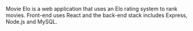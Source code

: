 Movie Elo is a web application that uses an Elo rating system to rank movies. Front-end uses React and the back-end stack 
includes Express, Node.js and MySQL.
